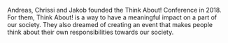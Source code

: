 Andreas, Chrissi and Jakob founded the Think About! Conference in 2018. For them, Think About! is a way to have a meaningful impact on a part of our society. They also dreamed of creating an event that makes people think about their own responsibilities towards our society.